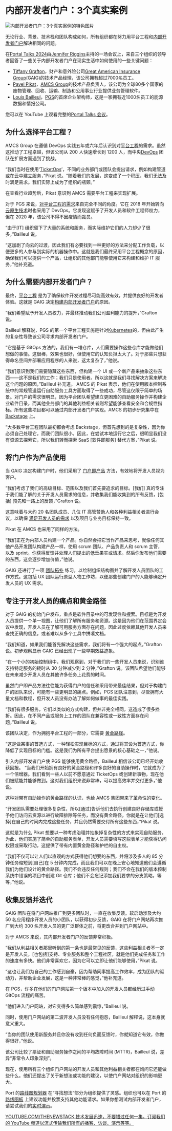 # 内部开发者门户：3个真实案例

![内部开发者门户：3个真实案例的特色图片](https://cdn.thenewstack.io/media/2024/08/bde5995d-internal-developer-portal-stories.jpg)

无论行业、背景、技术栈和团队构成如何，所有组织都在努力用平台工程和[内部开发者门户](https://www.getport.io/blog/what-is-an-internal-developer-portal)解决相同的问题。

在[Portal Talks 2024](https://www.portaltalks.io/)由[Jennifer Riggins](https://thenewstack.io/author/jennifer-riggins/)主持的一场会议上，来自三个组织的领导者回答了一些关于内部开发者门户在现实生活中如何使用的一些关键问题：

* [Tiffany Grafton](https://www.linkedin.com/in/tiffanygrafton/)，财产和意外险公司[Great American Insurance Group](https://www.greatamericaninsurancegroup.com/)(GAIG)的技术产品经理，该公司拥有超过7000名员工。
* [Pavel Pikat](https://www.linkedin.com/in/pikat/)，[AMCS Group](https://www.amcsgroup.com/)的技术产品负责人，该公司为全球80多个国家的废物管理、回收、运输、制造和公用事业行业提供业务管理软件。
* [Louis Bailleul](https://www.linkedin.com/in/louisbailleul/)，[PGS](https://www.pgs.com/)的首席企业架构师，这是一家拥有近1000名员工的能源数据和情报公司。

您可以在 YouTube 上观看完整的[Portal Talks 会议](https://www.portaltalks.io/)。

## 为什么选择平台工程？

AMCS Group 在遵循 DevOps 实践五年或六年后认识到对[平台工程](https://www.getport.io/glossary/platform-engineering)的需求。虽然这推动了工程卓越，但该公司从 200 人快速增长到 1200 人，而中央[DevOps](https://thenewstack.io/devops/) 团队在扩展方面遇到了挑战。

“我们当时在使用‘[TicketOps](https://thenewstack.io/internal-developer-portals-can-do-more-than-you-think/)’，不同的业务部门或团队会提出请求，例如构建管道或在云中建立服务，”Pikat 说。“随着我们的发展，这变成了一个积压，我们无法及时满足需求。我们实际上成为了组织的瓶颈。”

在查看行业趋势后，Pikat 意识到 AMCS 需要平台工程来实现扩展。

对于 PGS 来说，[对平台工程的需求](https://www.getport.io/blog/the-benefits-and-pitfalls-of-platform-engineering)来自完全不同的角度。它在 2018 年开始转向[云原生技术](https://thenewstack.io/cloud-native/)时也采用了 DevOps。它发现这赋予了开发人员和软件工程师权力，但在 2020 年，该公司不得不因疫情而裁员。

“由于[IT] 组织留下了大量的系统和服务，而实际维护它们的人力却少了很多，”Bailleul 说。

“这加剧了向云的过渡，因此我们有必要找到一种更好的方法来分配工作负载，以便更多的人参与到实际的机器操作中。这就是我们最终采用平台工程概念的原因，确保我们可以提供一个产品，让组织的其他部门能够使用它来构建和维护 IT 服务，”他补充道。

## 为什么需要内部开发者门户？

最终，[平台工程](https://thenewstack.io/platform-engineering/) 是为了确保软件开发过程尽可能高效有效，并提供良好的开发者体验。这就是 GAIG 决定[构建内部开发者门户](https://thenewstack.io/demo-building-an-internal-developer-portal-with-port/)的原因。

“我们希望赋予开发人员权力，并最终推动我们公司盈利能力的提升，”Grafton 说。

Bailleul 解释说，PGS 的第一个平台工程实施是针对[Kubernetes](https://roadmap.sh/kubernetes)的，但由此产生的复杂性导致该公司寻求内部开发者门户。

“它是基于 GitOps 方法的，我们有一堆仓库，人们需要操作这些仓库才能做他们想做的事情。这很棒，效果也很好，但使用它的认知负担太大了。对于那些只想获得命名空间并部署应用程序的人来说，这太复杂了，”他说。

“我们意识到我们需要隐藏这些东西，但构建一个 UI 或一个新产品来抽象这些东西——这不是我们的工作；我们只是使用者。所以这就是我们寻找解决方案来解决这个问题的原因，”Bailleul 补充道。
AMCS 的 Pikat 表示，他们在使用版本控制系统中的常规管道运行自助服务工具方面取得了一些成功，尽管这仅限于简单的场景。对门户的需求很明显，因为平台团队希望建立更困难的自助服务操作并构建企业软件目录，而其他业务部门的其他利益相关者则希望能够查看安全和合规性指标。所有这些项目都可以通过内部开发者门户实现。AMCS 的初步研究集中在 [Backstage](https://www.getport.io/glossary/spotify-backstage) 上。

“大多数平台工程团队最初都会考虑 Backstage，但首先想到的是复杂性，因为你必须自己处理它，而我们团队很小。因此，在尝试本地运行它之后，很明显我们没有资源去探索它，所以我们转而探索 SaaS [软件即服务] 替代方案，”Pikat 说。

## 将门户作为产品使用
当 GAIG 决定构建门户时，他们采用了 [门户即产品](https://www.getport.io/blog/platform-as-a-product-portal-as-a-product-why-you-should-use-both) 方法，有效地将开发人员视为客户。

“我们考虑了我们的高级目标、范围以及我们首先要追求的目标。[我们] 真的专注于我们能了解的关于开发人员需求的信息，并收集我们能收集到的所有反馈，[包括] 预先和一路上的反馈，”Grafton 说。

这意味着与大约 20 名团队成员、几位 IT 高管赞助人和各种利益相关者进行会议，以确保 [满足开发人员的需求](https://thenewstack.io/what-devs-really-want-in-an-internal-developer-portal/) 以及项目与业务目标保持一致。

Pikat 在 AMCS 也采用了同样的方法。

“我们正在为内部人员构建一个产品。你自然会把它当作产品来思考，就像任何其他产品开发团队构建产品一样，使用 scrum 团队、产品负责人和 scrum 主管，以及 sprint。你获得反馈并处理人们提出的低垂果实或请求。然后你发布他们需要的东西，这会逐步增加价值，”他说。

GAIG 还进行了一项 [团队拓扑](https://www.getport.io/glossary/team-topologies) 练习，以绘制组织结构图并了解开发人员团队的工作方式。这包括 UX 团队运行原型人物工作坊，以便那些创建门户的人能够确定开发人员的 UX 需求。

## 专注于开发人员的痛点和黄金路径
对于 GAIG 的初始门户发布，重点是软件目录中的可发现性和搜索。目标是为开发人员提供一个单一视图，让他们了解所有服务和资源。这是因为他们在范围界定会议中发现，开发人员在了解可用服务方面存在问题，因此过度依赖其他开发人员来查找正确的信息，或者难以从多个工具中拼凑文档。

“我们知道，如果我们能首先解决这些需求，我们将有一个强大的起点，”Grafton 说。初步观察显示 GAIG 已经出现了一些早期效益迹象。

“在一个小的初始控制组中，我们观察到，对于我们的一些开发人员来说，识别谁支持特定服务的耗时从 30 分钟减少到 2 分钟，”Grafton 说。该团队希望他们能够在未来减少开发人员在其他许多任务上花费的时间。

虽然门户即产品方法往往能为获得门户的信任和采用带来最佳结果，但对于构建门户的团队来说，可能有一些更明显的痛点。例如，PGS 团队注意到，尽管拥有大量文档和教程，但开发人员没有办法了解如何做事的最佳实践。

“我们有很多服务，它们以类似的方式构建，但并非完全相同，这造成了很多挫折。因此，在不同产品或服务上工作的团队在兼容性或一致性方面存在问题，”Bailleul 说。

该团队决定，作为拥抱平台工程的一部分，它需要 [黄金路径](https://thenewstack.io/using-an-internal-developer-portal-for-golden-paths/)。

“这是做某事的首选方式，一种轻松实现目标的方式，通过将其设为首选方式，你降低了实现目标的门槛。这是我们为所有平台提出愿景的核心基础之一，”他说。

引入内部开发者门户使 PGS 能够使用黄金路径，Bailleul 相信该公司已经开始收获回报。
“当我们开始拥有良好的黄金路径和许多良好的自助操作时，它就成为了一个倍增器。我们看到一些人以前不愿意通过 TicketOps 或创建新事物，现在他们被赋能并能够做到。这对我们组织来说非常棒，可以提高效率并交付更多，”他说。

这种对带有自助操作的黄金路径的认识，也给 AMCS 集团带来了革命性的变化。

“开发团队需要处理很多复杂性，所以[通过]告诉他们去执行创建良好存储库或授予他们访问云资源以进行故障排除等任务，而没有黄金路径，你就是在让他们[选择]在自己的时间内完成这些任务，并且仍然需要交付所有这些东西，”Pikat 说。

这就是为什么 Pikat 想要以一种考虑治理并抽象掉复杂性的方式来实现自助服务。为此，他们实施了简单的自助服务表单，开发人员需要填写这些表单才能获得访问权限或采取行动，这提供了带有内置黄金路径和护栏的自主权。

“我们不仅可以让人们以直观的方式获得他们想要的东西，并将涉及多人的 85 分钟任务缩短到[自己]在 5 分钟内完成，而且我们可以在晚上安心地知道他们会遵循我们为他们设计的黄金路径。我们不会违反任何规则；我们不会在我们的版本控制系统中错误的项目中创建 Git 仓库；他们不会忘记添加我们要求的分支策略，等等，”他说。

## 收集反馈并迭代
GAIG 团队在将门户网站推广到更多团队时，一直在收集反馈。软启动涉及大约 50 名应用程序开发人员的小团队，以获得初步反馈，GAIG 在将门户网站再次推广到大约 300 名开发人员的更广泛群体之前，将更改合并到门户网站中。

对于 AMCS 来说，其内部开发者门户的反馈非常积极。

“我们从利益相关者那里听到的第一条也是最常见的反馈，这些利益相关者不一定是开发人员，[也包括]支持、专业服务和整个工程社区，就是他们完成任务和工作的速度有多快。他们非常喜欢它，因为它可以立即让他们能够使用，”Pikat 说。

“这也让我们为自己的工作感到自豪，因为帮助同事提高工作效率，成为团队的驱动力，并帮助企业发展，这是一种非常棒的感觉，”他补充道。

在 PGS，许多在他们的门户网站第一个版本中加入的开发人员都经历过手动 GitOps 流程的痛苦。

“他们进入门户网站，对它变得多么简单感到震惊，”Bailleul 说。

同时，使用门户网站的第二波开发人员没有任何抱怨，Bailleul 解释说，这本身就意义重大。

“当你的团队使用新服务并且你没有收到任何负面反馈时，你就知道它有效，你做得很好，”他说。

该公司比较了票证和自助服务操作之间的平均故障时间 (MTTR)，Bailleul 说，差异“非常令人印象深刻”。

现在，使用所有三个组织门户网站的开发人员和其他利益相关者都在询问它还能做些什么。他们还提出了关于新想法或功能的建议，以使门户网站对组织的影响更大。

Port 的[路线图规划器](https://www.getport.io/roadmap-planner) 在“寻找想法”部分为组织提供了灵感。组织也可以在 Port 的[路线图板](https://www.getport.io/roadmap) 上建议功能并投票支持其他功能请求。如果你想测试内部开发者门户，请尝试我们的[实时演示](https://demo.getport.io/)。

[
YOUTUBE.COM/THENEWSTACK
技术发展迅速，不要错过任何一集。订阅我们的 YouTube
频道以流式传输我们所有的播客、访谈、演示等等。
](https://youtube.com/thenewstack?sub_confirmation=1)